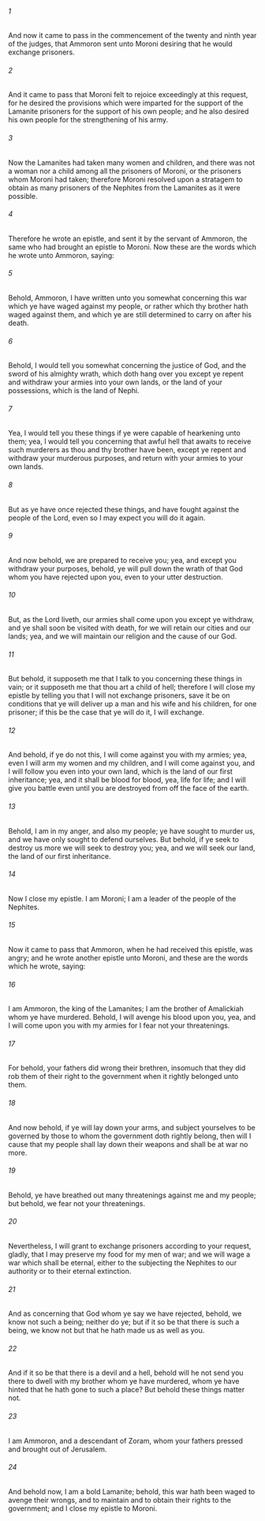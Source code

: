 ###### 1
And now it came to pass in the commencement of the twenty and ninth year of the judges, that Ammoron sent unto Moroni desiring that he would exchange prisoners.

###### 2
And it came to pass that Moroni felt to rejoice exceedingly at this request, for he desired the provisions which were imparted for the support of the Lamanite prisoners for the support of his own people; and he also desired his own people for the strengthening of his army.

###### 3
Now the Lamanites had taken many women and children, and there was not a woman nor a child among all the prisoners of Moroni, or the prisoners whom Moroni had taken; therefore Moroni resolved upon a stratagem to obtain as many prisoners of the Nephites from the Lamanites as it were possible.

###### 4
Therefore he wrote an epistle, and sent it by the servant of Ammoron, the same who had brought an epistle to Moroni. Now these are the words which he wrote unto Ammoron, saying:

###### 5
Behold, Ammoron, I have written unto you somewhat concerning this war which ye have waged against my people, or rather which thy brother hath waged against them, and which ye are still determined to carry on after his death.

###### 6
Behold, I would tell you somewhat concerning the justice of God, and the sword of his almighty wrath, which doth hang over you except ye repent and withdraw your armies into your own lands, or the land of your possessions, which is the land of Nephi.

###### 7
Yea, I would tell you these things if ye were capable of hearkening unto them; yea, I would tell you concerning that awful hell that awaits to receive such murderers as thou and thy brother have been, except ye repent and withdraw your murderous purposes, and return with your armies to your own lands.

###### 8
But as ye have once rejected these things, and have fought against the people of the Lord, even so I may expect you will do it again.

###### 9
And now behold, we are prepared to receive you; yea, and except you withdraw your purposes, behold, ye will pull down the wrath of that God whom you have rejected upon you, even to your utter destruction.

###### 10
But, as the Lord liveth, our armies shall come upon you except ye withdraw, and ye shall soon be visited with death, for we will retain our cities and our lands; yea, and we will maintain our religion and the cause of our God.

###### 11
But behold, it supposeth me that I talk to you concerning these things in vain; or it supposeth me that thou art a child of hell; therefore I will close my epistle by telling you that I will not exchange prisoners, save it be on conditions that ye will deliver up a man and his wife and his children, for one prisoner; if this be the case that ye will do it, I will exchange.

###### 12
And behold, if ye do not this, I will come against you with my armies; yea, even I will arm my women and my children, and I will come against you, and I will follow you even into your own land, which is the land of our first inheritance; yea, and it shall be blood for blood, yea, life for life; and I will give you battle even until you are destroyed from off the face of the earth.

###### 13
Behold, I am in my anger, and also my people; ye have sought to murder us, and we have only sought to defend ourselves. But behold, if ye seek to destroy us more we will seek to destroy you; yea, and we will seek our land, the land of our first inheritance.

###### 14
Now I close my epistle. I am Moroni; I am a leader of the people of the Nephites.

###### 15
Now it came to pass that Ammoron, when he had received this epistle, was angry; and he wrote another epistle unto Moroni, and these are the words which he wrote, saying:

###### 16
I am Ammoron, the king of the Lamanites; I am the brother of Amalickiah whom ye have murdered. Behold, I will avenge his blood upon you, yea, and I will come upon you with my armies for I fear not your threatenings.

###### 17
For behold, your fathers did wrong their brethren, insomuch that they did rob them of their right to the government when it rightly belonged unto them.

###### 18
And now behold, if ye will lay down your arms, and subject yourselves to be governed by those to whom the government doth rightly belong, then will I cause that my people shall lay down their weapons and shall be at war no more.

###### 19
Behold, ye have breathed out many threatenings against me and my people; but behold, we fear not your threatenings.

###### 20
Nevertheless, I will grant to exchange prisoners according to your request, gladly, that I may preserve my food for my men of war; and we will wage a war which shall be eternal, either to the subjecting the Nephites to our authority or to their eternal extinction.

###### 21
And as concerning that God whom ye say we have rejected, behold, we know not such a being; neither do ye; but if it so be that there is such a being, we know not but that he hath made us as well as you.

###### 22
And if it so be that there is a devil and a hell, behold will he not send you there to dwell with my brother whom ye have murdered, whom ye have hinted that he hath gone to such a place? But behold these things matter not.

###### 23
I am Ammoron, and a descendant of Zoram, whom your fathers pressed and brought out of Jerusalem.

###### 24
And behold now, I am a bold Lamanite; behold, this war hath been waged to avenge their wrongs, and to maintain and to obtain their rights to the government; and I close my epistle to Moroni.

